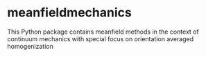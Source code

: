 # meanfieldmechanics
This Python package contains meanfield methods in the context of continuum mechanics with special focus on orientation averaged homogenization
